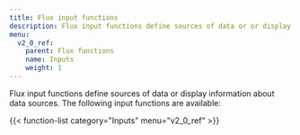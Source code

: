 ```yaml
---
title: Flux input functions
description: Flux input functions define sources of data or or display information about data sources.
menu:
  v2_0_ref:
    parent: Flux functions
    name: Inputs
    weight: 1
---
```


Flux input functions define sources of data or display information about data sources.
The following input functions are available:

{{< function-list category="Inputs" menu="v2_0_ref" >}}
